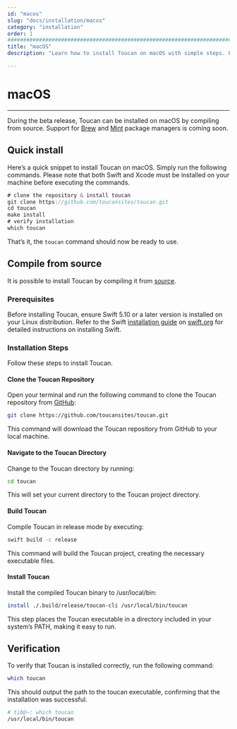 ```yaml
---
id: "macos"
slug: "docs/installation/macos"
category: "installation"
order: 1
################################################################################
title: "macOS"
description: "Learn how to install Toucan on macOS with simple steps. Follow this guide to set up and start using Toucan easily"

---
```


# macOS
---

During the beta release, Toucan can be installed on macOS by compiling from source. Support for [Brew](https://brew.sh/) and [Mint](https://github.com/yonaskolb/Mint) package managers is coming soon.

## Quick install

Here’s a quick snippet to install Toucan on macOS. Simply run the following commands. Please note that both Swift and Xcode must be installed on your machine before executing the commands.

```swift
# clone the repository & install toucan
git clone https://github.com/toucansites/toucan.git
cd toucan
make install
# verify installation
which toucan
```

That’s it, the `toucan` command should now be ready to use.

## Compile from source

It is possible to install Toucan by compiling it from [source](https://github.com/toucansites/toucan).

### Prerequisites

Before installing Toucan, ensure Swift 5.10 or a later version is installed on your Linux distribution. Refer to the Swift [installation guide](https://swift.org/install/linux/#platforms) on [swift.org](https://swift.org) for detailed instructions on installing Swift.

### Installation Steps

Follow these steps to install Toucan.

#### Clone the Toucan Repository

Open your terminal and run the following command to clone the Toucan repository from [GitHub](https://github.com/toucansites/toucan):

```sh
git clone https://github.com/toucansites/toucan.git
```

This command will download the Toucan repository from GitHub to your local machine.

#### Navigate to the Toucan Directory

Change to the Toucan directory by running:

```sh
cd toucan
```

This will set your current directory to the Toucan project directory.

#### Build Toucan

Compile Toucan in release mode by executing:

```sh
swift build -c release
```

This command will build the Toucan project, creating the necessary executable files.

#### Install Toucan

Install the compiled Toucan binary to /usr/local/bin:

```sh
install ./.build/release/toucan-cli /usr/local/bin/toucan
```

This step places the Toucan executable in a directory included in your system’s PATH, making it easy to run.

## Verification

To verify that Toucan is installed correctly, run the following command:

```sh
which toucan
```

This should output the path to the toucan executable, confirming that the installation was successful.

```sh
# tib@~: which toucan
/usr/local/bin/toucan
```
